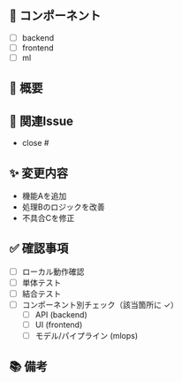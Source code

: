 ## 🔖 コンポーネント
<!-- backend / frontend / ml から選択 -->
- [ ] backend
- [ ] frontend
- [ ] ml

## 📝 概要

<!-- このプルリクエストで何を対応するかを簡潔に記述してください -->

## 🔗 関連Issue

<!-- 関連するIssue番号を記述してください（例: close #12） -->
- close #

## ✨ 変更内容

<!-- 追加・変更された主な内容を箇条書きで記述してください -->
- 機能Aを追加
- 処理Bのロジックを改善
- 不具合Cを修正

## ✅ 確認事項

<!-- プルリクを出す前に確認すべきことをチェックリスト形式で -->
- [ ] ローカル動作確認
- [ ] 単体テスト
- [ ] 結合テスト
- [ ] コンポーネント別チェック（該当箇所に ✓）
  - [ ] API (backend)
  - [ ] UI (frontend)
  - [ ] モデル/パイプライン (mlops)

## 📚 備考

<!-- 懸念点、対応に迷った部分など -->